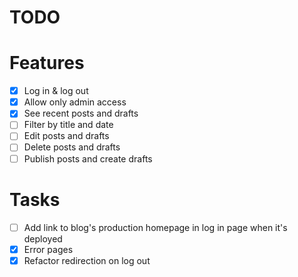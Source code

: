 # TODO

# Features

- [x] Log in & log out
- [x] Allow only admin access
- [x] See recent posts and drafts
- [ ] Filter by title and date
- [ ] Edit posts and drafts
- [ ] Delete posts and drafts
- [ ] Publish posts and create drafts

# Tasks

- [ ] Add link to blog's production homepage in log in page when it's deployed
- [x] Error pages
- [x] Refactor redirection on log out
